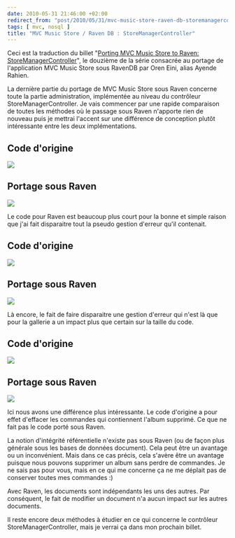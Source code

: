 ```yaml
---
date: 2010-05-31 21:46:00 +02:00
redirect_from: "post/2010/05/31/mvc-music-store-raven-db-storemanagercontroller"
tags: [ mvc, nosql ]
title: "MVC Music Store / Raven DB : StoreManagerController"
---
```


<div class="encart">

Ceci est la traduction du billet "[Porting MVC Music Store to Raven: StoreManagerController](http://ayende.com/Blog/archive/2010/05/29/porting-mvc-music-store-to-raven-storemanagercontroller.aspx)", le douzième de la série consacrée au portage de l'application MVC Music Store sous RavenDB par Oren Eini, alias Ayende Rahien.

</div>

La dernière partie du portage de MVC Music Store sous Raven concerne toute
la partie administration, implémentée au niveau du contrôleur
StoreManagerController. Je vais commencer par une rapide comparaison de toutes
les méthodes où le passage sous Raven n'apporte rien de nouveau puis je mettrai
l'accent sur une différence de conception plutôt intéressante entre les deux
implémentations.

## Code d'origine

![](http://ayende.com/Blog/images/ayende_com/Blog/WindowsLiveWriter/PortingMVCMusicStoretoRavenStoreManagerC_DCF0/image_thumb.png)

## Portage sous Raven

![](http://ayende.com/Blog/images/ayende_com/Blog/WindowsLiveWriter/PortingMVCMusicStoretoRavenStoreManagerC_DCF0/image_thumb_1.png)

Le code pour Raven est beaucoup plus court pour la bonne et simple raison
que j'ai fait disparaitre tout la pseudo gestion d'erreur qu'il contenait.

## Code d'origine

![](http://ayende.com/Blog/images/ayende_com/Blog/WindowsLiveWriter/PortingMVCMusicStoretoRavenStoreManagerC_DCF0/image_thumb_5.png)

## Portage sous Raven

![](http://ayende.com/Blog/images/ayende_com/Blog/WindowsLiveWriter/PortingMVCMusicStoretoRavenStoreManagerC_DCF0/image_thumb_6.png)

Là encore, le fait de faire disparaitre une gestion d'erreur qui n'est là
que pour la gallerie a un impact plus que certain sur la taille du code.

## Code d'origine

![](http://ayende.com/Blog/images/ayende_com/Blog/WindowsLiveWriter/PortingMVCMusicStoretoRavenStoreManagerC_DCF0/image_thumb_7.png)

## Portage sous Raven

![](http://ayende.com/Blog/images/ayende_com/Blog/WindowsLiveWriter/PortingMVCMusicStoretoRavenStoreManagerC_DCF0/image_thumb_8.png)

Ici nous avons une différence plus intéressante. Le code d'origine a pour
effet d'effacer les commandes qui contiennent l'album supprimé. Ce que ne fait
pas le code porté sous Raven.

La notion d'intégrité référentielle n'existe pas sous Raven (ou de façon
plus générale sous les bases de données document). Cela peut être un avantage
ou un inconvénient. Mais dans ce cas précis, cela s'avère être un avantage
puisque nous pouvons supprimer un album sans perdre de commandes. Je ne sais
pas pour vous, mais en ce qui me concerne ça ne me déplait pas de conserver
toutes mes commandes :)

Avec Raven, les documents sont indépendants les uns des autres. Par
conséquent, le fait de modifier un document n'a aucun impact sur les autres
documents.

Il reste encore deux méthodes à étudier en ce qui concerne le contrôleur
StoreManagerController, mais je verrai ça dans mon prochain billet.
